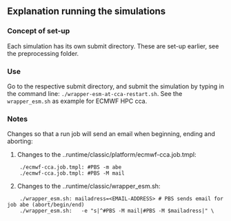 ## Explanation running the simulations

### Concept of set-up
Each simulation has its own submit directory. These are set-up earlier, see the preprocessing folder. 

### Use
Go to the respective submit directory, and submit the simulation by typing in the command line: 
`./wrapper-esm-at-cca-restart.sh`. See the `wrapper_esm.sh` as example for ECMWF HPC cca. 

### Notes

Changes so that a run job will send an email when beginning, ending and aborting: 
1.  Changes to the ..runtime/classic/platform/ecmwf-cca.job.tmpl: 
```
	./ecmwf-cca.job.tmpl: #PBS -m abe
	./ecmwf-cca.job.tmpl: #PBS -M mail
```
2.  Changes to the ..runtime/classic/wrapper_esm.sh:
```
	./wrapper_esm.sh: mailadress=<EMAIL-ADDRESS> # PBS sends email for job abe (abort/begin/end)
	./wrapper_esm.sh:	-e "s|^#PBS -M mail|#PBS -M $mailadress|" \
```

